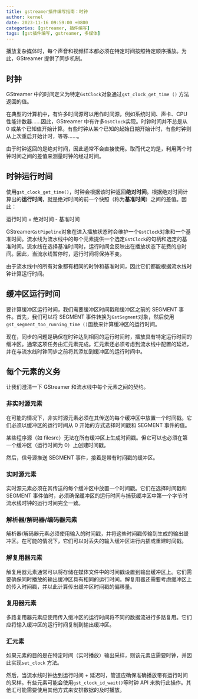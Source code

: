 ```yaml
---
title: gstreamer插件编写指南：时钟
author: kernel
date: 2023-11-16 09:59:00 +0800
categories: [gstreamer, 插件编写]
tags: [gst插件编写, gstreamer, 多媒体]
---
```


播放复杂媒体时，每个声音和视频样本都必须在特定时间按照特定顺序播放。为此，GStreamer 提供了同步机制。

## 时钟

GStreamer 中的时间定义为特定`GstClock`对象通过`gst_clock_get_time ()` 方法返回的值。

在典型的计算机中，有许多时间源可以用作时间源，例如系统时间、声卡、CPU 性能计数器......因此，GStreamer 中有许多`GstClock`实现。时钟时间并不总是从 0 或某个已知值开始计算。有些时钟从某个已知的起始日期开始计时，有些时钟则从上次重启开始计时，等等......。

由于时钟返回的是绝对时间，因此通常不会直接使用。取而代之的是，利用两个时钟时间之间的差值来测量时钟的经过时间。

## 时钟运行时间

使用`gst_clock_get_time()`，时钟会根据该时钟返回**绝对时间**。根据绝对时间计算出的**运行时间**，就是绝对时间的前一个快照（称为**基准时间**）之间的差值。因此：

运行时间 = 绝对时间 - 基准时间

GStreamer`GstPipeline`对象在进入播放状态时会维护一个`GstClock`对象和一个基准时间。流水线为流水线中的每个元素提供一个选定`GstClock`的句柄和选定的基准时间。流水线在选择基准时间时，运行时间会反映出在播放状态下花费的总时间。因此，当流水线暂停时，运行时间将保持不变。

由于流水线中的所有对象都有相同的时钟和基准时间，因此它们都能根据流水线时钟计算运行时间。

## 缓冲区运行时间

要计算缓冲区运行时间，我们需要缓冲区时间戳和缓冲区之前的 SEGMENT 事件。首先，我们可以将 SEGMENT 事件转换为`GstSegment`对象，然后使用`gst_segment_too_running_time ()`函数来计算缓冲区的运行时间。

现在，同步的问题是确保在时钟达到相同的运行时间时，播放具有特定运行时间的缓冲区。通常这项任务由汇元素完成。汇元素还必须考虑到流水线中配置的延迟，并在与流水线时钟同步之前将其添加到缓冲区的运行时间中。

## 每个元素的义务

让我们澄清一下 GStreamer 和流水线中每个元素之间的契约。

### 非实时源元素

在可能的情况下，非实时源元素必须在其传送的每个缓冲区中放置一个时间戳。它们必须以缓冲区的运行时间从 0 开始的方式选择时间戳和 SEGMENT 事件的值。

某些程序源（如 filesrc）无法在所有缓冲区上生成时间戳。但它可以也必须在第一个缓冲区（运行时间为 0）上创建时间戳。

然后，信号源推送 SEGMENT 事件，接着是带有时间戳的缓冲区。

### 实时源元素

实时源元素必须在其传送的每个缓冲区中放置一个时间戳。它们在选择时间戳和 SEGMENT 事件值时，必须确保缓冲区的运行时间与捕获缓冲区中第一个字节时流水线时钟的运行时间完全一致。

### 解析器/解码器/编码器元素

解析器/解码器元素必须使用输入的时间戳，并将这些时间戳传输到生成的输出缓冲区。在可能的情况下，它们可以对丢失的输入缓冲区进行内插或重建时间戳。

### 解复用器元素

解复用器元素通常可以将存储在媒体文件中的时间戳设置到输出缓冲区上。它们需要确保同时播放的输出缓冲区具有相同的运行时间。解复用器还需要考虑缓冲区上的传入时间戳，并以此计算传出缓冲区时间戳的偏移量。

### 复用器元素

多路复用器元素应使用传入缓冲区的运行时间将不同的数据流进行多路复用。它们应将输入缓冲区的运行时间复制到输出缓冲区。

### 汇元素

如果元素的目的是在特定时间（实时播放）输出采样，则该元素应需要时钟，并因此实现`set_clock` 方法。

然后，当流水线时钟达到运行时间 + 延迟时，管道应确保准确播放带有运行时间的采样。有些元素可能会使用`gst_clock_id_wait()`等时钟 API 来执行此操作。其他汇可能需要使用其他方式来安排数据的及时播放。
